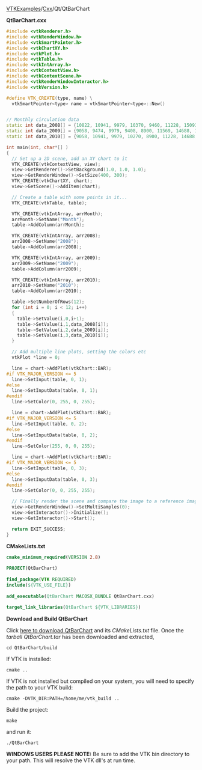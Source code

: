 [VTKExamples](/index/)/[Cxx](/Cxx)/Qt/QtBarChart

**QtBarChart.cxx**
```c++
#include <vtkRenderer.h>
#include <vtkRenderWindow.h>
#include <vtkSmartPointer.h>
#include <vtkChartXY.h>
#include <vtkPlot.h>
#include <vtkTable.h>
#include <vtkIntArray.h>
#include <vtkContextView.h>
#include <vtkContextScene.h>
#include <vtkRenderWindowInteractor.h>
#include <vtkVersion.h>

#define VTK_CREATE(type, name) \
  vtkSmartPointer<type> name = vtkSmartPointer<type>::New()


// Monthly circulation data
static int data_2008[] = {10822, 10941, 9979, 10370, 9460, 11228, 15093, 12231, 10160, 9816, 9384, 7892};
static int data_2009[] = {9058, 9474, 9979, 9408, 8900, 11569, 14688, 12231, 10294, 9585, 8957, 8590};
static int data_2010[] = {9058, 10941, 9979, 10270, 8900, 11228, 14688, 12231, 10160, 9585, 9384, 8590};

int main(int, char*[] )
{
  // Set up a 2D scene, add an XY chart to it
  VTK_CREATE(vtkContextView, view);
  view->GetRenderer()->SetBackground(1.0, 1.0, 1.0);
  view->GetRenderWindow()->SetSize(400, 300);
  VTK_CREATE(vtkChartXY, chart);
  view->GetScene()->AddItem(chart);

  // Create a table with some points in it...
  VTK_CREATE(vtkTable, table);

  VTK_CREATE(vtkIntArray, arrMonth);
  arrMonth->SetName("Month");
  table->AddColumn(arrMonth);

  VTK_CREATE(vtkIntArray, arr2008);
  arr2008->SetName("2008");
  table->AddColumn(arr2008);

  VTK_CREATE(vtkIntArray, arr2009);
  arr2009->SetName("2009");
  table->AddColumn(arr2009);

  VTK_CREATE(vtkIntArray, arr2010);
  arr2010->SetName("2010");
  table->AddColumn(arr2010);

  table->SetNumberOfRows(12);
  for (int i = 0; i < 12; i++)
  {
    table->SetValue(i,0,i+1);
    table->SetValue(i,1,data_2008[i]);
    table->SetValue(i,2,data_2009[i]);
    table->SetValue(i,3,data_2010[i]);
  }

  // Add multiple line plots, setting the colors etc
  vtkPlot *line = 0;

  line = chart->AddPlot(vtkChart::BAR);
#if VTK_MAJOR_VERSION <= 5
  line->SetInput(table, 0, 1);
#else
  line->SetInputData(table, 0, 1);
#endif
  line->SetColor(0, 255, 0, 255);

  line = chart->AddPlot(vtkChart::BAR);
#if VTK_MAJOR_VERSION <= 5
  line->SetInput(table, 0, 2);
#else
  line->SetInputData(table, 0, 2);
#endif
  line->SetColor(255, 0, 0, 255);

  line = chart->AddPlot(vtkChart::BAR);
#if VTK_MAJOR_VERSION <= 5
  line->SetInput(table, 0, 3);
#else
  line->SetInputData(table, 0, 3);
#endif
  line->SetColor(0, 0, 255, 255);

  // Finally render the scene and compare the image to a reference image
  view->GetRenderWindow()->SetMultiSamples(0);
  view->GetInteractor()->Initialize();
  view->GetInteractor()->Start();

  return EXIT_SUCCESS;
}
```
**CMakeLists.txt**
```cmake
cmake_minimum_required(VERSION 2.8)
 
PROJECT(QtBarChart)
 
find_package(VTK REQUIRED)
include(${VTK_USE_FILE})
 
add_executable(QtBarChart MACOSX_BUNDLE QtBarChart.cxx)
 
target_link_libraries(QtBarChart ${VTK_LIBRARIES})
```

**Download and Build QtBarChart**

Click [here to download QtBarChart](https://github.com/lorensen/VTKWikiExamplesTarballs/raw/master/QtBarChart.tar) and its *CMakeLists.txt* file.
Once the *tarball QtBarChart.tar* has been downloaded and extracted,
```
cd QtBarChart/build 
```
If VTK is installed:
```
cmake ..
```
If VTK is not installed but compiled on your system, you will need to specify the path to your VTK build:
```
cmake -DVTK_DIR:PATH=/home/me/vtk_build ..
```
Build the project:
```
make
```
and run it:
```
./QtBarChart
```
**WINDOWS USERS PLEASE NOTE:** Be sure to add the VTK bin directory to your path. This will resolve the VTK dll's at run time.

